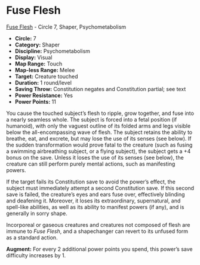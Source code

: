 # Fuse Flesh

[Fuse Flesh](/Psionics/F/FuseFlesh.md) - Circle 7, Shaper, Psychometabolism

- **Circle:** 7
- **Category:** Shaper
- **Discipline:** Psychometabolism
- **Display:** Visual
- **Map Range:** Touch
- **Map-less Range:** Melee
- **Target:** Creature touched
- **Duration:** 1 round/level
- **Saving Throw:** Constitution negates and Constitution partial; see text
- **Power Resistance:** Yes
- **Power Points:** 11

You cause the touched subject’s flesh to ripple, grow together, and fuse into a nearly seamless whole. The subject is forced into a fetal position (if humanoid), with only the vaguest outline of its folded arms and legs visible below the all-encompassing wave of flesh. The subject retains the ability to breathe, eat, and excrete, but may lose the use of its senses (see below). If the sudden transformation would prove fatal to the creature (such as fusing a swimming airbreathing subject, or a flying subject), the subject gets a +4 bonus on the save. Unless it loses the use of its senses (see below), the creature can still perform purely mental actions, such as manifesting powers.

If the target fails its Constitution save to avoid the power’s effect, the subject must immediately attempt a second Constitution save. If this second save is failed, the creature’s eyes and ears fuse over, effectively blinding and deafening it. Moreover, it loses its extraordinary, supernatural, and spell-like abilities, as well as its ability to manifest powers (if any), and is generally in sorry shape.

Incorporeal or gaseous creatures and creatures not composed of flesh are immune to *Fuse Flesh*, and a shapechanger can revert to its unfused form as a standard action.

**Augment:** For every 2 additional power points you spend, this power’s save difficulty increases by 1.
